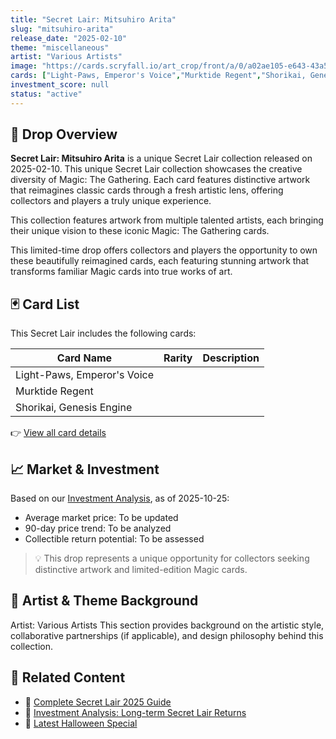 ```yaml
---
title: "Secret Lair: Mitsuhiro Arita"
slug: "mitsuhiro-arita"
release_date: "2025-02-10"
theme: "miscellaneous"
artist: "Various Artists"
image: "https://cards.scryfall.io/art_crop/front/a/0/a02ae105-e643-43a5-a44f-52e077291410.jpg?1739104020"
cards: ["Light-Paws, Emperor's Voice","Murktide Regent","Shorikai, Genesis Engine"]
investment_score: null
status: "active"
---
```


## 💠 Drop Overview
**Secret Lair: Mitsuhiro Arita** is a unique Secret Lair collection released on 2025-02-10. This unique Secret Lair collection showcases the creative diversity of Magic: The Gathering. Each card features distinctive artwork that reimagines classic cards through a fresh artistic lens, offering collectors and players a truly unique experience.

This collection features artwork from multiple talented artists, each bringing their unique vision to these iconic Magic: The Gathering cards.

This limited-time drop offers collectors and players the opportunity to own these beautifully reimagined cards, each featuring stunning artwork that transforms familiar Magic cards into true works of art.

## 🃏 Card List
This Secret Lair includes the following cards:

| Card Name | Rarity | Description |
|-----------|---------|-------------|
| Light-Paws, Emperor's Voice |  |  |
| Murktide Regent |  |  |
| Shorikai, Genesis Engine |  |  |

👉 [View all card details](/cards?drop=mitsuhiro-arita)

## 📈 Market & Investment
Based on our [Investment Analysis](/investment/mitsuhiro-arita), as of 2025-10-25:
- Average market price: To be updated
- 90-day price trend: To be analyzed
- Collectible return potential: To be assessed

> 💡 This drop represents a unique opportunity for collectors seeking distinctive artwork and limited-edition Magic cards.

## 🎨 Artist & Theme Background
Artist: Various Artists
This section provides background on the artistic style, collaborative partnerships (if applicable), and design philosophy behind this collection.

## 🔗 Related Content
- 📰 [Complete Secret Lair 2025 Guide](/news/secret-lair-2025-complete-guide)
- 💼 [Investment Analysis: Long-term Secret Lair Returns](/investment)
- 🎃 [Latest Halloween Special](/drops/secret-scare-superdrop-2025)